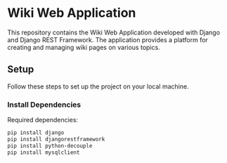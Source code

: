 # Wiki Web Application

This repository contains the Wiki Web Application developed with Django and Django REST Framework. The application provides a platform for creating and managing wiki pages on various topics.

## Setup

Follow these steps to set up the project on your local machine.

### Install Dependencies

Required dependencies:

```bash
pip install django
pip install djangorestframework
pip install python-decouple
pip install mysqlclient
```
